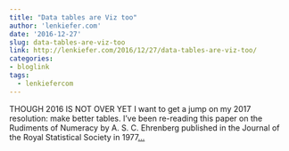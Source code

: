 ```yaml
---
title: "Data tables are Viz too"
author: 'lenkiefer.com'
date: '2016-12-27'
slug: data-tables-are-viz-too
link: http://lenkiefer.com/2016/12/27/data-tables-are-viz-too/
categories:
- bloglink
tags:
  - lenkiefercom
---
```


THOUGH 2016 IS NOT OVER YET I want to get a jump on my 2017 resolution: make better tables. I’ve been re-reading this paper on the Rudiments of Numeracy by A. S. C. Ehrenberg published in the Journal of the Royal Statistical Society in 1977[... <i class="fas fa-external-link-alt"></i>](http://lenkiefer.com/2016/12/27/data-tables-are-viz-too/)

